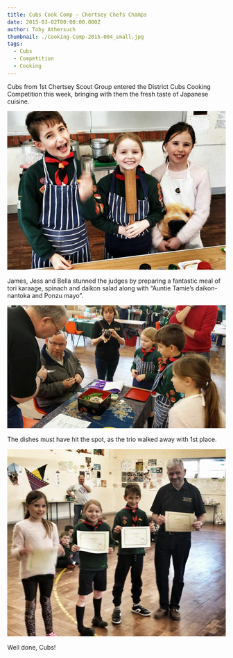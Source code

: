 ```yaml
---
title: Cubs Cook Comp – Chertsey Chefs Champs
date: 2015-03-02T00:00:00.000Z
author: Toby Athersuch
thumbnail: ./Cooking-Comp-2015-004_small.jpg
tags:
  - Cubs
  - Competition
  - Cooking
---
```


Cubs from 1st Chertsey Scout Group entered the District Cubs Cooking Competition this week, bringing with them the fresh taste of Japanese cuisine.

![Cubs cooking comp](./Cooking-Comp-2015-004_small.jpg)

James, Jess and Bella stunned the judges by preparing a fantastic meal of tori karaage, spinach and daikon salad along with “Auntie Tamie’s daikon-nantoka and Ponzu mayo”.

![Cubs cooking comp](./Cooking-Comp-2015-003_small.jpg)

The dishes must have hit the spot, as the trio walked away with 1st place.

![Cubs cooking comp](./Cooking-Comp-2015-001_small.jpg)

Well done, Cubs!
